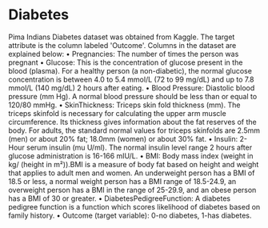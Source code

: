 # Diabetes

Pima Indians Diabetes dataset was obtained from Kaggle. The target attribute is the column labeled 'Outcome'. Columns in the dataset are explained below:
•	Pregnancies: The number of times the person was pregnant
•	Glucose: This is the concentration of glucose present in the blood (plasma). For a healthy person (a non-diabetic), the normal glucose concentration is between 4.0 to 5.4 mmol/L (72 to 99 mg/dL) and up to 7.8 mmol/L (140 mg/dL) 2 hours after eating.
•	Blood Pressure: Diastolic blood pressure (mm Hg). A normal blood pressure should be less than or equal to 120/80 mmHg.
•	SkinThickness: Triceps skin fold thickness (mm). The triceps skinfold is necessary for calculating the upper arm muscle circumference. Its thickness gives information about the fat reserves of the body. For adults, the standard normal values for triceps skinfolds are 2.5mm (men) or about 20% fat; 18.0mm (women) or about 30% fat.
•	Insulin: 2-Hour serum insulin (mu U/ml). The normal insulin level range 2 hours after glucose administration is 16-166 mIU/L.
•	BMI: Body mass index (weight in kg/ (height in m²)).BMI is a measure of body fat based on height and weight that applies to adult men and women. An underweight person has a BMI of 18.5 or less, a normal weight person has a BMI range of 18.5-24.9, an overweight person has a BMI in the range of 25-29.9, and an obese person has a BMI of 30 or greater.
•	DiabetesPedigreeFunction: A diabetes pedigree function is a function which scores likelihood of diabetes based on family history.
•	Outcome (target variable): 0-no diabetes, 1-has diabetes.

